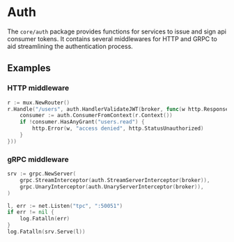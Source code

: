 # Auth
The `core/auth` package provides functions for services to issue and sign api consumer tokens.
It contains several middlewares for HTTP and GRPC to aid streamlining the authentication process.

## Examples

### HTTP middleware

```go
r := mux.NewRouter()
r.Handle("/users", auth.HandlerValidateJWT(broker, func(w http.ResponseWriter, r *http.Request) {
	consumer := auth.ConsumerFromContext(r.Context())
	if !consumer.HasAnyGrant("users.read") {
		http.Error(w, "access denied", http.StatusUnauthorized)
	}
}))
```

### gRPC middleware

```go
srv := grpc.NewServer(
	grpc.StreamInterceptor(auth.StreamServerInterceptor(broker)),
	grpc.UnaryInterceptor(auth.UnaryServerInterceptor(broker)),
)

l, err := net.Listen("tpc", ":50051")
if err != nil {
	log.Fatalln(err)
}
log.Fatalln(srv.Serve(l))
```